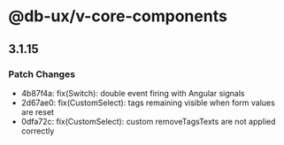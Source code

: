 # @db-ux/v-core-components

## 3.1.15

### Patch Changes

- 4b87f4a: fix(Switch): double event firing with Angular signals
- 2d67ae0: fix(CustomSelect): tags remaining visible when form values are reset
- 0dfa72c: fix(CustomSelect): custom removeTagsTexts are not applied correctly
